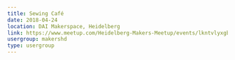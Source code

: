 ```yaml
---
title: Sewing Café
date: 2018-04-24
location: DAI Makerspace, Heidelberg
link: https://www.meetup.com/Heidelberg-Makers-Meetup/events/lkntvlyxgbgc/
usergroup: makershd
type: usergroup
---
```

